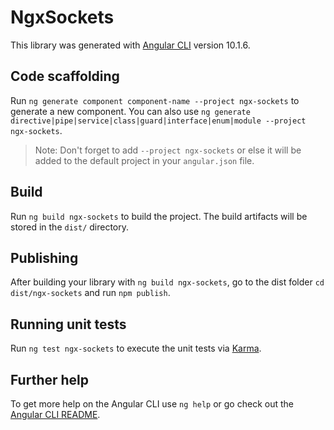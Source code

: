 # NgxSockets

This library was generated with [Angular CLI](https://github.com/angular/angular-cli) version 10.1.6.

## Code scaffolding

Run `ng generate component component-name --project ngx-sockets` to generate a new component. You can also use `ng generate directive|pipe|service|class|guard|interface|enum|module --project ngx-sockets`.
> Note: Don't forget to add `--project ngx-sockets` or else it will be added to the default project in your `angular.json` file. 

## Build

Run `ng build ngx-sockets` to build the project. The build artifacts will be stored in the `dist/` directory.

## Publishing

After building your library with `ng build ngx-sockets`, go to the dist folder `cd dist/ngx-sockets` and run `npm publish`.

## Running unit tests

Run `ng test ngx-sockets` to execute the unit tests via [Karma](https://karma-runner.github.io).

## Further help

To get more help on the Angular CLI use `ng help` or go check out the [Angular CLI README](https://github.com/angular/angular-cli/blob/master/README.md).
